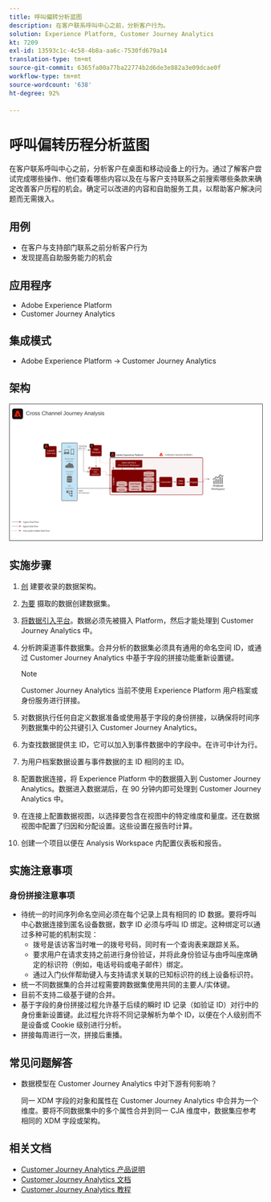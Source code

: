 ```yaml
---
title: 呼叫偏转分析蓝图
description: 在客户联系呼叫中心之前，分析客户行为。
solution: Experience Platform, Customer Journey Analytics
kt: 7209
exl-id: 13593c1c-4c58-4b8a-aa6c-7530fd679a14
translation-type: tm+mt
source-git-commit: 6365fa00a77ba22774b2d6de3e882a3e09dcae0f
workflow-type: tm+mt
source-wordcount: '638'
ht-degree: 92%

---
```


# 呼叫偏转历程分析蓝图

在客户联系呼叫中心之前，分析客户在桌面和移动设备上的行为。通过了解客户尝试完成哪些操作、他们查看哪些内容以及在与客户支持联系之前搜索哪些条款来确定改善客户历程的机会。确定可以改进的内容和自助服务工具，以帮助客户解决问题而无需拨入。

## 用例

* 在客户与支持部门联系之前分析客户行为
* 发现提高自助服务能力的机会

## 应用程序

* Adobe Experience Platform
* Customer Journey Analytics

## 集成模式

* Adobe Experience Platform → Customer Journey Analytics

## 架构

<img src="assets/CJA.svg" alt="Customer Journey Analytics Blueprint 的参考架构" style="border:1px solid #4a4a4a" />

## 实施步骤

1. [创](https://experienceleague.adobe.com/docs/platform-learn/tutorials/schemas/create-a-schema.html) 建要收录的数据架构。
1. [为要](https://experienceleague.adobe.com/docs/platform-learn/tutorials/data-ingestion/create-datasets-and-ingest-data.html) 摄取的数据创建数据集。
1. [将数据引入平台](https://experienceleague.adobe.com/?recommended=ExperiencePlatform-D-1-2020.1.dataingestion)。数据必须先被摄入 Platform，然后才能处理到 Customer Journey Analytics 中。
1. 分析跨渠道事件数据集。合并分析的数据集必须具有通用的命名空间 ID，或通过 Customer Journey Analytics 中基于字段的拼接功能重新设置键。 

   >[!NOTE]
   >
   >Customer Journey Analytics 当前不使用 Experience Platform 用户档案或身份服务进行拼接。

1. 对数据执行任何自定义数据准备或使用基于字段的身份拼接，以确保将时间序列数据集中的公共键引入 Customer Journey Analytics。
1. 为查找数据提供主 ID，它可以加入到事件数据中的字段中。在许可中计为行。
1. 为用户档案数据设置与事件数据的主 ID 相同的主 ID。
1. 配置数据连接，将 Experience Platform 中的数据摄入到 Customer Journey Analytics。数据进入数据湖后，在 90 分钟内即可处理到 Customer Journey Analytics 中。
1. 在连接上配置数据视图，以选择要包含在视图中的特定维度和量度。还在数据视图中配置了归因和分配设置。这些设置在报告时计算。
1. 创建一个项目以便在 Analysis Workspace 内配置仪表板和报告。

## 实施注意事项

### 身份拼接注意事项

* 待统一的时间序列命名空间必须在每个记录上具有相同的 ID 数据。要将呼叫中心数据连接到匿名设备数据，数字 ID 必须与呼叫 ID 绑定。这种绑定可以通过多种可能的机制实现：
   * 拨号是该访客当时唯一的拨号号码，同时有一个查询表来跟踪关系。
   * 要求用户在请求支持之前进行身份验证，并将此身份验证与由呼叫座席确定的标识符（例如，电话号码或电子邮件）绑定。
   * 通过入门伙伴帮助键入与支持请求关联的已知标识符的线上设备标识符。
* 统一不同数据集的合并过程需要跨数据集使用共同的主要人/实体键。
* 目前不支持二级基于键的合并。
* 基于字段的身份拼接过程允许基于后续的瞬时 ID 记录（如验证 ID）对行中的身份重新设置键。此过程允许将不同记录解析为单个 ID，以便在个人级别而不是设备或 Cookie 级别进行分析。
* 拼接每周进行一次，拼接后重播。

## 常见问题解答

* 数据模型在 Customer Journey Analytics 中对下游有何影响？

   同一 XDM 字段的对象和属性在 Customer Journey Analytics 中合并为一个维度。要将不同数据集中的多个属性合并到同一 CJA 维度中，数据集应参考相同的 XDM 字段或架构。

## 相关文档

* [Customer Journey Analytics 产品说明](https://helpx.adobe.com/cn/legal/product-descriptions/customer-journey-analytics.html)
* [Customer Journey Analytics 文档](https://experienceleague.adobe.com/docs/customer-journey-analytics.html?lang=zh-Hans)
* [Customer Journey Analytics 教程](https://experienceleague.adobe.com/docs/customer-journey-analytics-learn/tutorials/overview.html?lang=zh-Hans)

